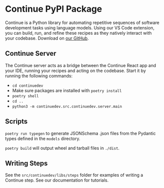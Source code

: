 # Continue PyPI Package

Continue is a Python library for automating repetitive sequences of software development tasks using language models. Using our VS Code extension, you can build, run, and refine these recipes as they natively interact with your codebase. Download on [our GitHub](https://github.com/continuedev/continue).

## Continue Server

The Continue server acts as a bridge between the Continue React app and your IDE, running your recipes and acting on the codebase. Start it by running the following commands:

- `cd continuedev`
- Make sure packages are installed with `poetry install`
- `poetry shell`
- `cd ..`
- `python3 -m continuedev.src.continuedev.server.main`

## Scripts

`poetry run typegen` to generate JSONSchema .json files from the Pydantic types defined in the `models` directory.

`poetry build` will output wheel and tarball files in `./dist`.

## Writing Steps

See the `src/continuedev/libs/steps` folder for examples of writing a Continue step. See our documentation for tutorials.
